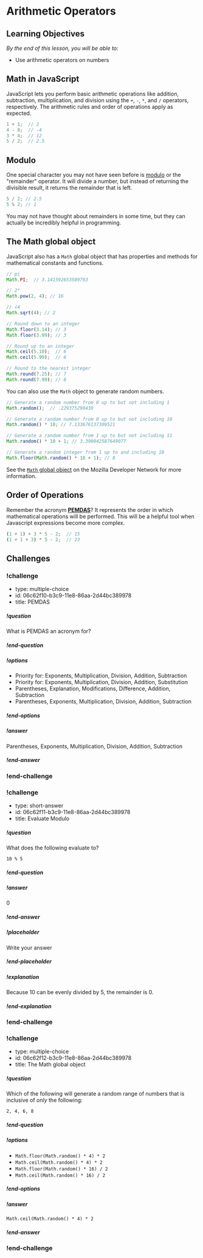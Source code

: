 # Arithmetic Operators

## Learning Objectives

_By the end of this lesson, you will be able to:_

* Use arithmetic operators on numbers

## Math in JavaScript

JavaScript lets you perform basic arithmetic operations like addition, subtraction, multiplication, and division using the `+`, `-`, `*`, and `/` operators, respectively. The arithmetic rules and order of operations apply as expected.

```javascript
1 + 1;  // 2
4 - 8;  // -4
3 * 4;  // 12
5 / 2;  // 2.5
```

## Modulo

One special character you may not have seen before is [modulo](https://developer.mozilla.org/en-US/docs/Web/JavaScript/Reference/Operators/Arithmetic_Operators#Remainder_()) or the "remainder" operator. It will divide a number, but instead of returning the divisible result, it returns the remainder that is left.

```js
5 / 2; // 2.5
5 % 2; // 1
```

You may not have thought about remainders in some time, but they can actually be incredibly helpful in programming.

## The Math global object

JavaScript also has a `Math` global object that has properties and methods for mathematical constants and functions.

```javascript
// pi
Math.PI;  // 3.141592653589793

// 2⁴
Math.pow(2, 4); // 16

// √4
Math.sqrt(4); // 2

// Round down to an integer
Math.floor(3.14); // 3
Math.floor(3.99); // 3

// Round up to an integer
Math.ceil(5.10);  // 6
Math.ceil(5.99);  // 6

// Round to the nearest integer
Math.round(7.25); // 7
Math.round(7.99); // 8
```

You can also use the `Math` object to generate random numbers.

```javascript
// Generate a random number from 0 up to but not including 1
Math.random();  // .229375290430

// Generate a random number from 0 up to but not including 10
Math.random() * 10; // 7.133676137309521

// Generate a random number from 1 up to but not including 11
Math.random() * 10 + 1; // 3.390042587649077

// Generate a random integer from 1 up to and including 10
Math.floor(Math.random() * 10 + 1); // 8
```

See the [`Math` global object](https://developer.mozilla.org/en-US/docs/Web/JavaScript/Reference/Global_Objects/Math) on the Mozilla Developer Network for more information.

## Order of Operations

Remember the acronym [__PEMDAS__](https://en.wikipedia.org/wiki/Order_of_operations#Mnemonics)? It represents the order in which mathematical operations will be performed. This will be a helpful tool when Javascript expressions become more complex.

```javascript
(1 + 1) + 3 * 5 - 2;  // 15
(1 + 1 + 3) * 5 - 2;  // 23
```

## Challenges

<!-- Question -->

### !challenge

* type: multiple-choice
* id: 06c62f10-b3c9-11e8-86aa-2d44bc389978
* title: PEMDAS

##### !question

What is PEMDAS an acronym for?

##### !end-question

##### !options

* Priority for: Exponents, Multiplication, Division, Addition, Subtraction
* Priority for: Exponents, Multiplication, Division, Addition, Substitution
* Parentheses, Explanation, Modifications, Difference, Addition, Subtraction
* Parentheses, Exponents, Multiplication, Division, Addition, Subtraction

##### !end-options

##### !answer

Parentheses, Exponents, Multiplication, Division, Addition, Subtraction

##### !end-answer

### !end-challenge

<!-- Question -->

### !challenge

* type: short-answer
* id: 06c62f11-b3c9-11e8-86aa-2d44bc389978
* title: Evaluate Modulo

##### !question

What does the following evaluate to?

```
10 % 5
```

##### !end-question

##### !answer

0

##### !end-answer

##### !placeholder

Write your answer

##### !end-placeholder

##### !explanation

Because 10 can be evenly divided by 5, the remainder is 0.

##### !end-explanation

### !end-challenge

<!-- Question -->

### !challenge

* type: multiple-choice
* id: 06c62f12-b3c9-11e8-86aa-2d44bc389978
* title: The Math global object

##### !question

Which of the following will generate a random range of numbers that is inclusive of _only_ the following:

```
2, 4, 6, 8
```

##### !end-question

##### !options


* `Math.floor(Math.random() * 4) * 2`
* `Math.ceil(Math.random() * 4) * 2`
* `Math.floor(Math.random() * 16) / 2`
* `Math.ceil(Math.random() * 16) / 2`


##### !end-options

##### !answer

`Math.ceil(Math.random() * 4) * 2`

##### !end-answer

### !end-challenge
